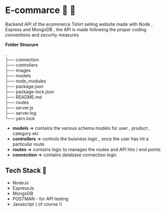 # E-commarce :tada: :rocket:

Backend API of the ecommerce Tshirt selling website made with Node , Express and MongoDB , the API is made following the proper coding conventions and security measures


**Folder Strucure**

.<br />
├── connection <br />
├── controllers <br />
├── images    <br />
├── models   <br />
├── node_modules <br />
├── package.json <br />
├── package-lock.json <br />
├── README.md <br />
├── routes <br />
├── server.js <br />
├── server.log <br />
└── yarn.lock <br />

- **models** => contains the various schema models for user , product , category etc
- **controllers** => controls the buisness logic , once the user has hit a particular route
- **routes** => contains logic to manages the routes and API hits / end points
- **connection** => contains database connection logic

## Tech Stack :muscle:

- NodeJs
- ExpressJs
- MongoDB
- POSTMAN - for API testing
- Javascript ( of course !)
